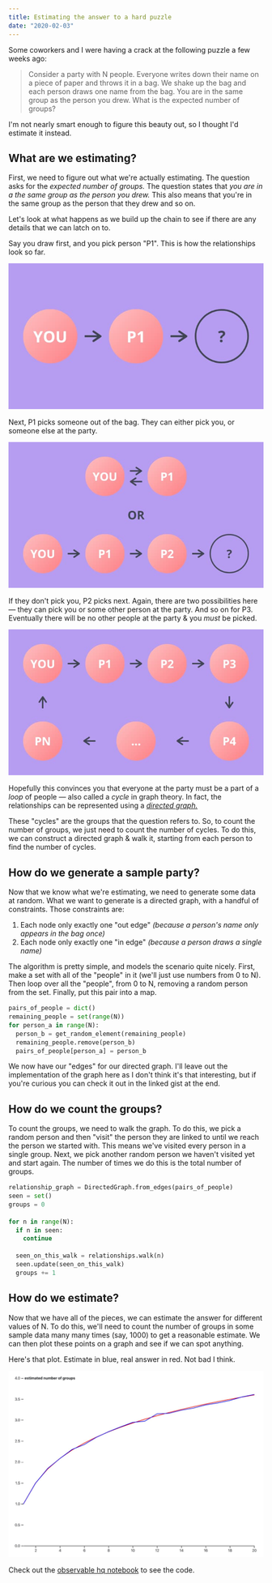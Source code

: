 ```yaml
---
title: Estimating the answer to a hard puzzle
date: "2020-02-03"
---
```


Some coworkers and I were having a crack at the following puzzle a few weeks ago:

> Consider a party with N people. Everyone writes down their name on a piece of paper and throws it in a bag. We shake up the bag and each person draws one name from the bag. You are in the same group as the person you drew. What is the expected number of groups?

I'm not nearly smart enough to figure this beauty out, so I thought I'd estimate it instead.

## What are we estimating?

First, we need to figure out what we're actually estimating. The question asks for the *expected number of groups.* The question states that *you are in a the same group as the person you drew.* This also means that you're in the same group as the person that they drew and so on.

Let's look at what happens as we build up the chain to see if there are any details that we can latch on to.

Say you draw first, and you pick person "P1". This is how the relationships look so far.

![Relationships after one step](nodes_1.jpg)

Next, P1 picks someone out of the bag. They can either pick you, or someone else at the party.

![Relationships after two steps](nodes_2.jpg)

If they don't pick you, P2 picks next. Again, there are two possibilities here — they can pick you or some other person at the party. And so on for P3. Eventually there will be no other people at the party & you *must* be picked.

![Relationships after N steps](nodes_3.jpg)

Hopefully this convinces you that everyone at the party must be a part of a *loop* of people — also called a *cycle* in graph theory. In fact, the relationships can be represented using a *[directed graph.](https://en.wikipedia.org/wiki/Directed_graph)*

These "cycles" are the groups that the question refers to. So, to count the number of groups, we just need to count the number of cycles. To do this, we can construct a directed graph & walk it, starting from each person to find the number of cycles.

## How do we generate a sample party?

Now that we know what we're estimating, we need to generate some data at random. What we want to generate is a directed graph, with a handful of constraints. Those constraints are:

1. Each node only exactly one "out edge" *(because a person's name only appears in the bag once)*
2. Each node only exactly one "in edge" *(because a person draws a single name)*

The algorithm is pretty simple, and models the scenario quite nicely. First, make a set with all of the "people" in it (we'll just use numbers from 0 to N). Then loop over all the "people", from 0 to N, removing a random person from the set. Finally, put this pair into a map.

```python
pairs_of_people = dict()
remaining_people = set(range(N))
for person_a in range(N):
  person_b = get_random_element(remaining_people)
  remaining_people.remove(person_b)
  pairs_of_people[person_a] = person_b
```

We now have our "edges" for our directed graph. I'll leave out the implementation of the graph here as I don't think it's that interesting, but if you're curious you can check it out in the linked gist at the end.

## How do we count the groups?

To count the groups, we need to walk the graph. To do this, we pick a random person and then "visit" the person they are linked to until we reach the person we started with. This means we've visited every person in a single group. Next, we pick another random person we haven't visited yet and start again. The number of times we do this is the total number of groups.

```python
relationship_graph = DirectedGraph.from_edges(pairs_of_people)
seen = set()
groups = 0

for n in range(N):
  if n in seen:
    continue
  
  seen_on_this_walk = relationships.walk(n)
  seen.update(seen_on_this_walk)
  groups += 1
```

## How do we estimate?

Now that we have all of the pieces, we can estimate the answer for different values of N. To do this, we'll need to count the number of groups in some sample data many many times (say, 1000) to get a reasonable estimate. We can then plot these points on a graph and see if we can spot anything.

Here's that plot. Estimate in blue, real answer in red. Not bad I think.

![Graph comparing the estimates vs the real answer](graph.jpg)

Check out the [observable hq notebook](https://observablehq.com/@chrfrasco/groups-at-a-party) to see the code.
